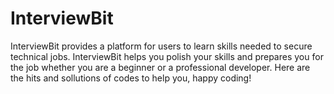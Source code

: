 # InterviewBit
InterviewBit provides a platform for users to learn skills needed to secure technical jobs. InterviewBit helps you polish your skills and prepares you for the job whether you are a beginner or a professional developer. Here are the hits and sollutions of codes to help you, happy coding!
